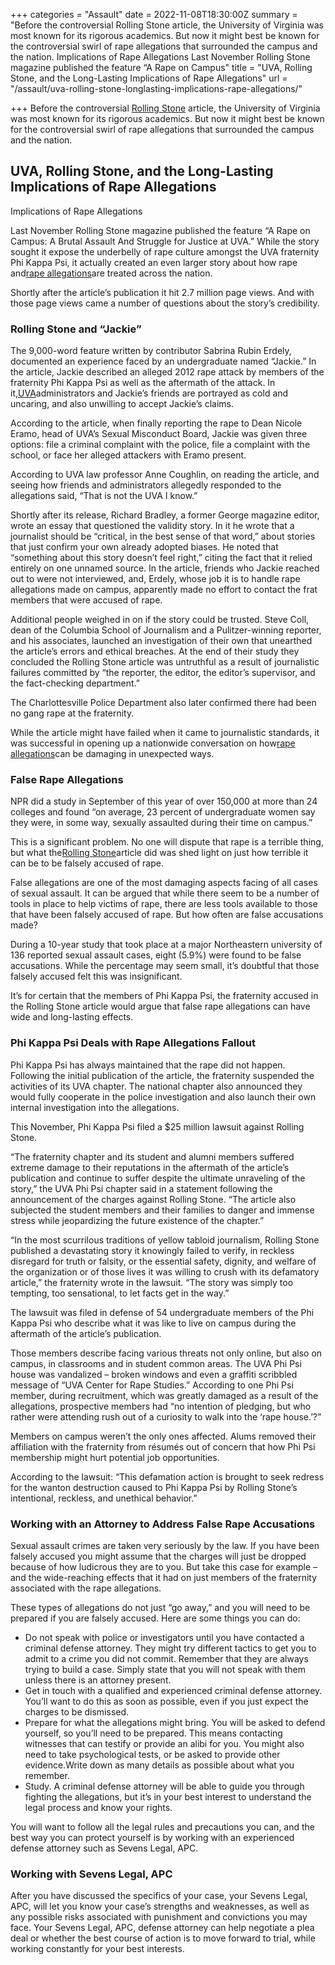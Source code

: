 +++
categories = "Assault"
date = 2022-11-08T18:30:00Z
summary = "Before the controversial Rolling Stone article, the University of Virginia was most known for its rigorous academics. But now it might best be known for the controversial swirl of rape allegations that surrounded the campus and the nation. Implications of Rape Allegations Last November Rolling Stone magazine published the feature “A Rape on Campus"
title = "UVA, Rolling Stone, and the Long-Lasting Implications of Rape Allegations"
url = "/assault/uva-rolling-stone-longlasting-implications-rape-allegations/"

+++
Before the controversial [Rolling Stone](https://www.sevenslegal.com/) article, the University of Virginia was most known for its rigorous academics. But now it might best be known for the controversial swirl of rape allegations that surrounded the campus and the nation.

## UVA, Rolling Stone, and the Long-Lasting Implications of Rape Allegations

Implications of Rape Allegations

Last November Rolling Stone magazine published the feature “A Rape on Campus: A Brutal Assault And Struggle for Justice at UVA.” While the story sought it expose the underbelly of rape culture amongst the UVA fraternity Phi Kappa Psi, it actually created an even larger story about how rape and[rape allegations](https://www.sevenslegal.com/)are treated across the nation.

Shortly after the article’s publication it hit 2.7 million page views. And with those page views came a number of questions about the story’s credibility.

### Rolling Stone and “Jackie”

The 9,000-word feature written by contributor Sabrina Rubin Erdely, documented an experience faced by an undergraduate named “Jackie.” In the article, Jackie described an alleged 2012 rape attack by members of the fraternity Phi Kappa Psi as well as the aftermath of the attack. In it,[UVA](https://www.sevenslegal.com/)administrators and Jackie’s friends are portrayed as cold and uncaring, and also unwilling to accept Jackie’s claims.

According to the article, when finally reporting the rape to Dean Nicole Eramo, head of UVA’s Sexual Misconduct Board, Jackie was given three options: file a criminal complaint with the police, file a complaint with the school, or face her alleged attackers with Eramo present.

According to UVA law professor Anne Coughlin, on reading the article, and seeing how friends and administrators allegedly responded to the allegations said, “That is not the UVA I know.”

Shortly after its release, Richard Bradley, a former George magazine editor, wrote an essay that questioned the validity story. In it he wrote that a journalist should be “critical, in the best sense of that word,” about stories that just confirm your own already adopted biases. He noted that “something about this story doesn’t feel right,” citing the fact that it relied entirely on one unnamed source. In the article, friends who Jackie reached out to were not interviewed, and, Erdely, whose job it is to handle rape allegations made on campus, apparently made no effort to contact the frat members that were accused of rape.

Additional people weighed in on if the story could be trusted. Steve Coll, dean of the Columbia School of Journalism and a Pulitzer-winning reporter, and his associates, launched an investigation of their own that unearthed the article’s errors and ethical breaches. At the end of their study they concluded the Rolling Stone article was untruthful as a result of journalistic failures committed by “the reporter, the editor, the editor’s supervisor, and the fact-checking department.”

The Charlottesville Police Department also later confirmed there had been no gang rape at the fraternity.

While the article might have failed when it came to journalistic standards, it was successful in opening up a nationwide conversation on how[rape allegations](https://www.sevenslegal.com/)can be damaging in unexpected ways.

### False Rape Allegations

NPR did a study in September of this year of over 150,000 at more than 24 colleges and found “on average, 23 percent of undergraduate women say they were, in some way, sexually assaulted during their time on campus.”

This is a significant problem. No one will dispute that rape is a terrible thing, but what the[Rolling Stone](https://www.sevenslegal.com/)article did was shed light on just how terrible it can be to be falsely accused of rape.

False allegations are one of the most damaging aspects facing of all cases of sexual assault. It can be argued that while there seem to be a number of tools in place to help victims of rape, there are less tools available to those that have been falsely accused of rape. But how often are false accusations made?

During a 10-year study that took place at a major Northeastern university of 136 reported sexual assault cases, eight (5.9%) were found to be false accusations. While the percentage may seem small, it’s doubtful that those falsely accused felt this was insignificant.

It’s for certain that the members of Phi Kappa Psi, the fraternity accused in the Rolling Stone article would argue that false rape allegations can have wide and long-lasting effects.

### Phi Kappa Psi Deals with Rape Allegations Fallout

Phi Kappa Psi has always maintained that the rape did not happen. Following the initial publication of the article, the fraternity suspended the activities of its UVA chapter. The national chapter also announced they would fully cooperate in the police investigation and also launch their own internal investigation into the allegations.

This November, Phi Kappa Psi filed a $25 million lawsuit against Rolling Stone.

“The fraternity chapter and its student and alumni members suffered extreme damage to their reputations in the aftermath of the article’s publication and continue to suffer despite the ultimate unraveling of the story,” the UVA Phi Psi chapter said in a statement following the announcement of the charges against Rolling Stone. “The article also subjected the student members and their families to danger and immense stress while jeopardizing the future existence of the chapter.”

“In the most scurrilous traditions of yellow tabloid journalism, Rolling Stone published a devastating story it knowingly failed to verify, in reckless disregard for truth or falsity, or the essential safety, dignity, and welfare of the organization or of those lives it was willing to crush with its defamatory article,” the fraternity wrote in the lawsuit. “The story was simply too tempting, too sensational, to let facts get in the way.”

The lawsuit was filed in defense of 54 undergraduate members of the Phi Kappa Psi who describe what it was like to live on campus during the aftermath of the article’s publication.

Those members describe facing various threats not only online, but also on campus, in classrooms and in student common areas. The UVA Phi Psi house was vandalized – broken windows and even a graffiti scribbled message of “UVA Center for Rape Studies.” According to one Phi Psi member, during recruitment, which was greatly damaged as a result of the allegations, prospective members had “no intention of pledging, but who rather were attending rush out of a curiosity to walk into the ‘rape house.’?”

Members on campus weren’t the only ones affected. Alums removed their affiliation with the fraternity from résumés out of concern that how Phi Psi membership might hurt potential job opportunities.

According to the lawsuit: “This defamation action is brought to seek redress for the wanton destruction caused to Phi Kappa Psi by Rolling Stone’s intentional, reckless, and unethical behavior.”

### Working with an Attorney to Address False Rape Accusations

Sexual assault crimes are taken very seriously by the law. If you have been falsely accused you might assume that the charges will just be dropped because of how ludicrous they are to you. But take this case for example – and the wide-reaching effects that it had on just members of the fraternity associated with the rape allegations.

These types of allegations do not just “go away,” and you will need to be prepared if you are falsely accused. Here are some things you can do:

* Do not speak with police or investigators until you have contacted a criminal defense attorney. They might try different tactics to get you to admit to a crime you did not commit. Remember that they are always trying to build a case. Simply state that you will not speak with them unless there is an attorney present.
* Get in touch with a qualified and experienced criminal defense attorney. You’ll want to do this as soon as possible, even if you just expect the charges to be dismissed.
* Prepare for what the allegations might bring. You will be asked to defend yourself, so you’ll need to be prepared. This means contacting witnesses that can testify or provide an alibi for you. You might also need to take psychological tests, or be asked to provide other evidence.Write down as many details as possible about what you remember.
* Study. A criminal defense attorney will be able to guide you through fighting the allegations, but it’s in your best interest to understand the legal process and know your rights.

You will want to follow all the legal rules and precautions you can, and the best way you can protect yourself is by working with an experienced defense attorney such as Sevens Legal, APC.

### Working with Sevens Legal, APC

After you have discussed the specifics of your case, your Sevens Legal, APC, will let you know your case’s strengths and weaknesses, as well as any possible risks associated with punishment and convictions you may face. Your Sevens Legal, APC, defense attorney can help negotiate a plea deal or whether the best course of action is to move forward to trial, while working constantly for your best interests.
